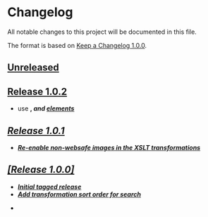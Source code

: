 # Changelog

All notable changes to this project will be documented in this file.

The format is based on [Keep a Changelog 1.0.0].

## [Unreleased]

## [Release 1.0.2]
- use <b>, <i> and <u> elements

## [Release 1.0.1]
- Re-enable non-websafe images in the XSLT transformations

## [Release 1.0.0]
- Initial tagged release
- Add transformation sort order for search

[Unreleased]: https://github.com/nationalarchives/ds-caselaw-public-access-service/compare/v1.0.2...HEAD
[Release 1.0.2]: https://github.com/nationalarchives/ds-caselaw-public-access-service/compare/v1.0.1...v1.0.2
[Release 1.0.1]: https://github.com/nationalarchives/ds-caselaw-public-access-service/compare/v1.0.0...v1.0.1
- [keep a changelog 1.0.0]: https://keepachangelog.com/en/1.0.0/
